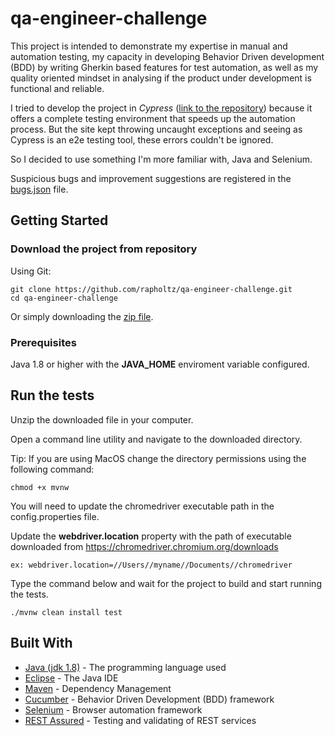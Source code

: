 # qa-engineer-challenge

This project is intended to demonstrate my expertise in manual and automation testing, my capacity in developing 
Behavior Driven development (BDD) by writing Gherkin based features for test automation, as well as my quality oriented mindset
in analysing if the product under development is functional and reliable.

I tried to develop the project in *Cypress* ([link to the repository](https://github.com/rapholtz/qa-engineer-challenge-cypress.git)) because it offers a complete testing environment that speeds up the automation process. But the site kept throwing uncaught exceptions and seeing as Cypress is an e2e testing tool, these errors couldn't be ignored.

So I decided to use something I'm more familiar with, Java and Selenium.

Suspicious bugs and improvement suggestions are registered in the [bugs.json](https://github.com/rapholtz/qa-engineer-challenge/blob/master/bugs/bug.json) file.

## Getting Started

### Download the project from repository

Using Git:

    git clone https://github.com/rapholtz/qa-engineer-challenge.git
    cd qa-engineer-challenge

Or simply downloading the [zip file](https://github.com/rapholtz/qa-engineer-challenge.git).

### Prerequisites

Java 1.8 or higher with the **JAVA_HOME** enviroment variable configured.

## Run the tests

Unzip the downloaded file in your computer.

Open a command line utility and navigate to the downloaded directory.

Tip: If you are using MacOS change the directory permissions using the following command:
    
    chmod +x mvnw

You will need to update the chromedriver executable path in the config.properties file.

Update the **webdriver.location** property with the path of executable downloaded from https://chromedriver.chromium.org/downloads

    ex: webdriver.location=//Users//myname//Documents//chromedriver

Type the command below and wait for the project to build and start running the tests.

    ./mvnw clean install test

## Built With

* [Java (jdk 1.8)](https://www.oracle.com/java/technologies/javase-jdk8-downloads.html) - The programming language used
* [Eclipse](https://www.eclipse.org/) - The Java IDE
* [Maven](https://maven.apache.org/) - Dependency Management
* [Cucumber](https://cucumber.io/) - Behavior Driven Development (BDD) framework
* [Selenium](https://www.selenium.dev/) - Browser automation framework
* [REST Assured](http://rest-assured.io/) - Testing and validating of REST services
